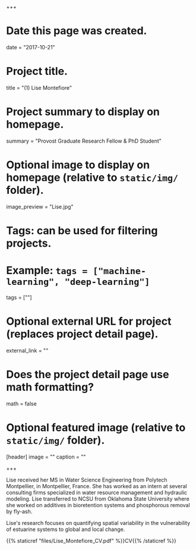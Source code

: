 +++
# Date this page was created.
date = "2017-10-21"

# Project title.
title = "(1) Lise Montefiore"

# Project summary to display on homepage.
summary = "Provost Graduate Research Fellow & PhD Student"

# Optional image to display on homepage (relative to `static/img/` folder).
image_preview = "Lise.jpg"

# Tags: can be used for filtering projects.
# Example: `tags = ["machine-learning", "deep-learning"]`
tags = [""]

# Optional external URL for project (replaces project detail page).
external_link = ""

# Does the project detail page use math formatting?
math = false

# Optional featured image (relative to `static/img/` folder).
[header]
image = ""
caption = ""

+++

Lise received her MS in Water Science Engineering from Polytech Montpellier, in Montpellier, France. She has worked as an intern at several consulting firms specialized in water resource management and hydraulic modeling. Lise transferred to NCSU from Oklahoma State University where she worked on additives in bioretention systems and phosphorous removal by fly-ash.

Lise's research focuses on quantifying spatial variability in the vulnerability of estuarine systems to global and local change.

{{% staticref "files/Lise_Montefiore_CV.pdf" %}}CV{{% /staticref %}}
